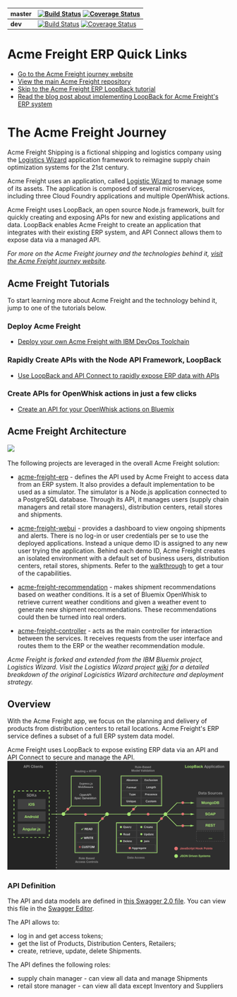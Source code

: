 | **master** | [![Build Status](https://travis-ci.org/IBM/acme-freight-erp.svg?branch=master)](https://travis-ci.org/IBM/acme-freight-erp) [![Coverage Status](https://coveralls.io/repos/github/IBM/acme-freight-erp/badge.svg?branch=master)](https://coveralls.io/github/IBM/acme-freight-erp?branch=master) |
| ----- | ----- |
| **dev** | [![Build Status](https://travis-ci.org/IBM/acme-freight-erp.svg?branch=dev)](https://travis-ci.org/IBM/acme-freight-erp) [![Coverage Status](https://coveralls.io/repos/github/IBM/acme-freight-erp/badge.svg?branch=dev)](https://coveralls.io/github/IBM/acme-freight-erp?branch=dev)|

# Acme Freight ERP Quick Links
- [Go to the Acme Freight journey website](http://developer.ibm.com/code/journey/unlock-enterprise-data-using-apis?cm_mmc=github-code-_-native-_-acme-_-journey&cm_mmca1=000019RT&cm_mmca2=10004796)
- [View the main Acme Freight repository](https://github.com/ibm/acme-freight)
- [Skip to the Acme Freight ERP LoopBack tutorial](https://github.com/ibm/acme-freight/APIC-ERP-README.md) 
- [Read the blog post about implementing LoopBack for Acme Freight's ERP system](https://developer.ibm.com/code/2017/05/04/unlock-enterprise-data-with-loopback?cm_mmc=github-code-_-native-_-acme-_-related-content&cm_mmca1=000019RT&cm_mmca2=10004796)


# The Acme Freight Journey

Acme Freight Shipping is a fictional shipping and logistics company using the [Logistics Wizard](https://github.com/ibm-bluemix/logistics-wizard) application framework to reimagine supply chain optimization systems for the 21st century.

Acme Freight uses an application, called [Logistic Wizard](https://github.com/ibm-bluemix/logistics-wizard) to manage some of its assets. The application is composed of several microservices, including three Cloud Foundry applications and multiple OpenWhisk actions.

Acme Freight uses LoopBack, an open source Node.js framework, built for quickly creating and exposing APIs for new and existing applications and data. LoopBack enables Acme Freight to create an application that integrates with their existing ERP system, and API Connect allows them to expose data via a managed API.

*For more on the Acme Freight journey and the technologies behind it, [visit the Acme Freight journey website](http://developer.ibm.com/code/journey/unlock-enterprise-data-using-apis?cm_mmc=github-code-_-native-_-acme-_-journey&cm_mmca1=000019RT&cm_mmca2=10004796).*

## Acme Freight Tutorials

To start learning more about Acme Freight and the technology behind it, jump to one of the tutorials below.

### Deploy Acme Freight
* [Deploy your own Acme Freight with IBM DevOps Toolchain](https://github.com/ibm/acme-freight/blob/master/TOOLCHAIN-README.md) 

### Rapidly Create APIs with the Node API Framework, LoopBack 
* [Use LoopBack and API Connect to rapidly expose ERP data with APIs](https://github.com/ibm/acme-freight/blob/master/APIC-ERP-README.md) 

### Create APIs for OpenWhisk actions in just a few clicks
* [Create an API for your OpenWhisk actions on Bluemix](https://github.com/ibm/acme-freight/blob/master/OW-NAPI-README.md) 


## Acme Freight Architecture
![](https://github.com/IBM/acme-freight/blob/master/acme-architecture.png)

The following projects are leveraged in the overall Acme Freight solution:

* [acme-freight-erp](https://github.com/ibm/acme-freight-erp) - defines the API used by Acme Freight to access data from an ERP system. It also provides a default implementation to be used as a simulator. The simulator is a Node.js application connected to a PostgreSQL database. Through its API, it manages users (supply chain managers and retail store managers), distribution centers, retail stores and shipments.

* [acme-freight-webui](https://github.com/ibm/acme-freight-webui) - provides a dashboard to view ongoing shipments and alerts. There is no log-in or user credentials per se to use the deployed applications. Instead a unique demo ID is assigned to any new user trying the application. Behind each demo ID, Acme Freight creates an isolated environment with a default set of business users, distribution centers, retail stores, shipments. Refer to the [walkthrough](WALKTHROUGH.md) to get a tour of the capabilities.

* [acme-freight-recommendation](https://github.com/ibm/acme-freight-recommendation) - makes shipment recommendations based on weather conditions. It is a set of Bluemix OpenWhisk to retrieve current weather conditions and given a weather event to generate new shipment recommendations. These recommendations could then be turned into real orders.

* [acme-freight-controller](https://github.com/ibm/acme-freight-controller) - acts as the main controller for interaction between the services. It receives requests from the user interface and routes them to the ERP or the weather recommendation module.

*Acme Freight is forked and extended from the IBM Bluemix project, Logistics Wizard. Visit the Logistics Wizard project [wiki](https://github.com/IBM-Bluemix/logistics-wizard/wiki) for a detailed breakdown of the original Logicistics Wizard architecture and deployment strategy.*


## Overview

With the Acme Freight app, we focus on the planning and delivery of products from distribution centers to retail locations. Acme Freight's ERP service defines a subset of a full ERP system data model. 

Acme Freight uses LoopBack to expose existing ERP data via an API and API Connect to secure and manage the API. ![](loopback-architecture.png)


### API Definition

The API and data models are defined in [this Swagger 2.0 file](spec.yaml). You can view this file in the [Swagger Editor](http://editor.swagger.io/#/?import=https://raw.githubusercontent.com/ibm/acme-freight-erp/master/spec.yaml
).

The API allows to:
* log in and get access tokens;
* get the list of Products, Distribution Centers, Retailers;
* create, retrieve, update, delete Shipments.

The API defines the following roles:
* supply chain manager - can view all data and manage Shipments
* retail store manager - can view all data except Inventory and Suppliers

